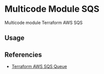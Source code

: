 # Multicode Module SQS

Multicode module Terraform AWS SQS

## Usage

## Referencies

- [Terraform AWS SQS Queue](https://registry.terraform.io/providers/hashicorp/aws/latest/docs/resources/sqs_queue)